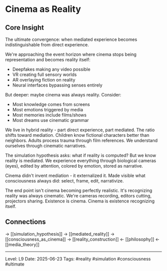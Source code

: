 # Cinema as Reality

## Core Insight
The ultimate convergence: when mediated experience becomes indistinguishable from direct experience.

We're approaching the event horizon where cinema stops being representation and becomes reality itself:
- Deepfakes making any video possible
- VR creating full sensory worlds
- AR overlaying fiction on reality
- Neural interfaces bypassing senses entirely

But deeper: maybe cinema was always reality. Consider:
- Most knowledge comes from screens
- Most emotions triggered by media
- Most memories include films/shows
- Most dreams use cinematic grammar

We live in hybrid reality - part direct experience, part mediated. The ratio shifts toward mediation. Children know fictional characters better than neighbors. Adults process trauma through film references. We understand ourselves through cinematic narratives.

The simulation hypothesis asks: what if reality is computed? But we know reality is mediated. We experience everything through biological cameras (eyes), edited by attention, colored by emotion, stored as narrative.

Cinema didn't invent mediation - it externalized it. Made visible what consciousness always did: select, frame, edit, narrativize. 

The end point isn't cinema becoming perfectly realistic. It's recognizing reality was always cinematic. We're cameras recording, editors cutting, projectors sharing. Existence is cinema. Cinema is existence recognizing itself.

## Connections
→ [[simulation_hypothesis]]
→ [[mediated_reality]]
→ [[consciousness_as_cinema]]
→ [[reality_construction]]
← [[philosophy]]
← [[media_theory]]

---
Level: L9
Date: 2025-06-23
Tags: #reality #simulation #consciousness #ultimate